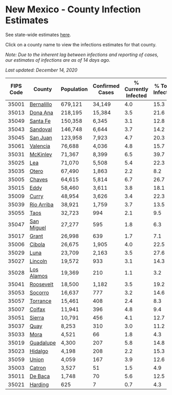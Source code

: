 # New Mexico - County Infection Estimates

See state-wide estimates [here](/infections/us-nm).

Click on a county name to view the infections estimates for that county.

*Note: Due to the inherent lag between infections and reporting of cases, our estimates of infections are as of 14 days ago.*

*Last updated: December 14, 2020*

|   FIPS Code |                   County |   Population |   Confirmed Cases |   % Currently Infected |   % Total Infected |
|-------------|--------------------------|--------------|-------------------|------------------------|--------------------|
|       35001 | [Bernalillo](bernalillo) |      679,121 |            34,149 |                    4.0 |               15.3 |
|       35013 |     [Dona Ana](dona-ana) |      218,195 |            15,384 |                    3.5 |               21.6 |
|       35049 |     [Santa Fe](santa-fe) |      150,358 |             6,345 |                    3.1 |               12.8 |
|       35043 |     [Sandoval](sandoval) |      146,748 |             6,644 |                    3.7 |               14.2 |
|       35045 |     [San Juan](san-juan) |      123,958 |             7,923 |                    4.7 |               20.3 |
|       35061 |     [Valencia](valencia) |       76,688 |             4,036 |                    4.8 |               15.7 |
|       35031 |     [McKinley](mckinley) |       71,367 |             8,399 |                    6.5 |               39.7 |
|       35025 |               [Lea](lea) |       71,070 |             5,508 |                    5.4 |               22.3 |
|       35035 |           [Otero](otero) |       67,490 |             1,863 |                    2.2 |                8.2 |
|       35005 |         [Chaves](chaves) |       64,615 |             5,814 |                    6.7 |               26.7 |
|       35015 |             [Eddy](eddy) |       58,460 |             3,611 |                    3.8 |               18.1 |
|       35009 |           [Curry](curry) |       48,954 |             3,626 |                    3.4 |               22.3 |
|       35039 | [Rio Arriba](rio-arriba) |       38,921 |             1,759 |                    3.7 |               13.5 |
|       35055 |             [Taos](taos) |       32,723 |               994 |                    2.1 |                9.5 |
|       35047 | [San Miguel](san-miguel) |       27,277 |               595 |                    1.8 |                6.3 |
|       35017 |           [Grant](grant) |       26,998 |               639 |                    1.7 |                7.1 |
|       35006 |         [Cibola](cibola) |       26,675 |             1,905 |                    4.0 |               22.5 |
|       35029 |             [Luna](luna) |       23,709 |             2,163 |                    3.5 |               27.6 |
|       35027 |       [Lincoln](lincoln) |       19,572 |               933 |                    3.1 |               14.3 |
|       35028 | [Los Alamos](los-alamos) |       19,369 |               210 |                    1.1 |                3.2 |
|       35041 |   [Roosevelt](roosevelt) |       18,500 |             1,182 |                    3.5 |               19.2 |
|       35053 |       [Socorro](socorro) |       16,637 |               777 |                    3.2 |               14.6 |
|       35057 |     [Torrance](torrance) |       15,461 |               408 |                    2.4 |                8.3 |
|       35007 |         [Colfax](colfax) |       11,941 |               396 |                    4.8 |                9.4 |
|       35051 |         [Sierra](sierra) |       10,791 |               456 |                    4.1 |               12.7 |
|       35037 |             [Quay](quay) |        8,253 |               310 |                    3.0 |               11.2 |
|       35033 |             [Mora](mora) |        4,521 |                66 |                    1.8 |                4.3 |
|       35019 |   [Guadalupe](guadalupe) |        4,300 |               207 |                    5.8 |               14.8 |
|       35023 |       [Hidalgo](hidalgo) |        4,198 |               208 |                    2.2 |               15.3 |
|       35059 |           [Union](union) |        4,059 |               167 |                    3.9 |               12.6 |
|       35003 |         [Catron](catron) |        3,527 |                51 |                    1.5 |                4.9 |
|       35011 |       [De Baca](de-baca) |        1,748 |                70 |                    5.6 |               12.5 |
|       35021 |       [Harding](harding) |          625 |                 7 |                    0.7 |                4.3 |